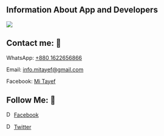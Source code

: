 <!DOCTYPE html>
<html lang="en">
<head>
    <meta charset="UTF-8">
    <meta name="viewport" content="width=device-width, initial-scale=1.0">
</head>
<body>

<!-- Banner Me Area -->
<h2>Information About App and Developers</h2>
<img src="https://github.com/user-attachments/assets/d91da89f-ab04-4808-8544-c773fd14f07e" /> 


<!-- Contact Me Area -->
<h2>Contact me: 💬</h2>
    <p>WhatsApp: <a href="tel:+8801522656866">+880 1622656866</a></p>
    <p>Email: <a href="mailto:example@email.com">info.mitayef@gmail.com</a></p>
    <p>Facebook: <a href="">Mi Tayef</a></p>


<!-- Follow Me Area -->
<h2>Follow Me: 💨</h2>

<span><img src="https://thumbs.dreamstime.com/b/facebook-logo-vector-eps-file-squared-coloured-easily-editable-have-white-background-high-resolution-255557233.jpg" alt="Description" style="width: 16px; height: 15px;"/>&nbsp;<a href="https://facebook.com/AndroidSquadOfficial">Facebook</a></span> &nbsp; &nbsp;

<span><img src="https://encrypted-tbn0.gstatic.com/images?q=tbn:ANd9GcTT0IOxo4tlyzjUFOOiE4dn-v8JAmF5h5sM9A&s" alt="Description" style="width: 16px; height: 15px;"/>&nbsp;<a href="https://x.com/TayefMazumderBD">Twitter</a></span> &nbsp; &nbsp;




</body>
</html>
